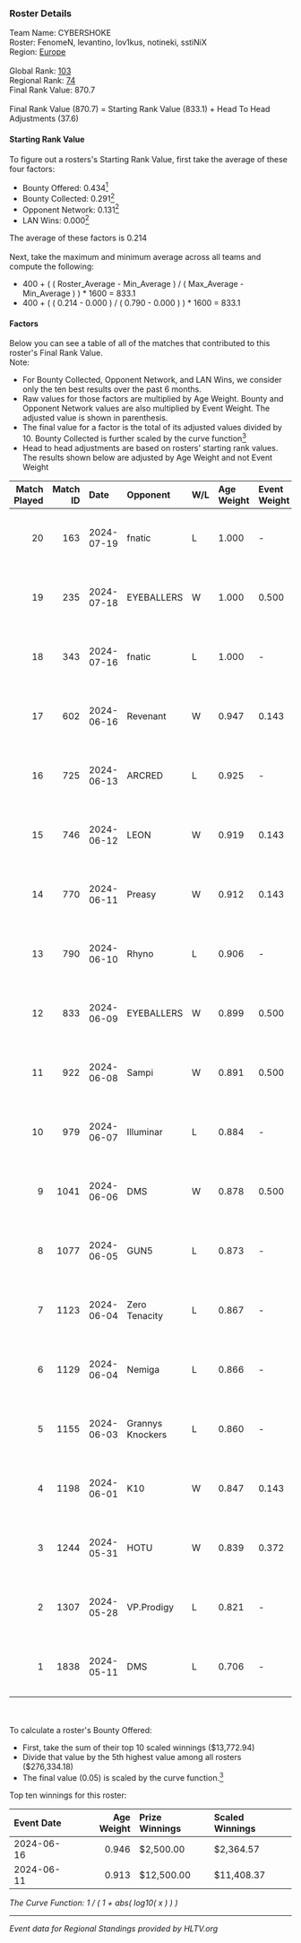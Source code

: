 ### Roster Details<br />
Team Name: CYBERSHOKE<br />
Roster: FenomeN, levantino, lov1kus, notineki, sstiNiX<br />
Region: [Europe]( ../standings_europe.md)<br />
<br />
Global Rank: [103](../standings_global.md)<br />
Regional Rank: [74]( ../standings_europe.md)<br />
Final Rank Value:  870.7<br />
<br />
Final Rank Value (870.7) = Starting Rank Value (833.1) + Head To Head Adjustments (37.6)<br />

#### Starting Rank Value<br />
To figure out a rosters's Starting Rank Value, first take the average of these four factors:<br />
- Bounty Offered: 0.434[<sup>1</sup>](#table2)
- Bounty Collected: 0.291[<sup>2</sup>](#table1)
- Opponent Network: 0.131[<sup>2</sup>](#table1)
- LAN Wins: 0.000[<sup>2</sup>](#table1)

The average of these factors is 0.214<br />
<br />
Next, take the maximum and minimum average across all teams and compute the following:<br />
- 400 + ( ( Roster_Average - Min_Average ) / ( Max_Average - Min_Average ) ) * 1600 = 833.1
- 400 + ( ( 0.214 - 0.000 ) / ( 0.790 - 0.000 ) ) * 1600 = 833.1


#### Factors<br />
Below you can see a table of all of the matches that contributed to this roster's Final Rank Value.<br />
Note:<br />

- For Bounty Collected, Opponent Network, and LAN Wins, we consider only the ten best results over the past 6 months.
- Raw values for those factors are multiplied by Age Weight. Bounty and Opponent Network values are also multiplied by Event Weight. The adjusted value is shown in parenthesis.
- The final value for a factor is the total of its adjusted values divided by 10. Bounty Collected is further scaled by the curve function[<sup>3</sup>](#curveFunction)
- Head to head adjustments are based on rosters' starting rank values. The results shown below are adjusted by Age Weight and not Event Weight
<span id="table1"></span><br />


| Match Played | Match ID | Date       | Opponent         | W/L | Age Weight | Event Weight | Bounty Collected | Opponent Network | LAN Wins  | H2H Adj. | Roster                                         |
| -: | -: | :- | :- | :- | :- | :- | :- | :- | :- | -: | :- |
|           20 |      163 | 2024-07-19 | fnatic           | L   | 1.000      | -            | -                | -                | -         |    -1.24 | FenomeN, levantino, lov1kus, notineki, sstiNiX |
|           19 |      235 | 2024-07-18 | EYEBALLERS       | W   | 1.000      | 0.500        | 0.007 (0.004)    | 0.571 (0.286)    | 0 (0.000) |    14.80 | FenomeN, levantino, lov1kus, notineki, sstiNiX |
|           18 |      343 | 2024-07-16 | fnatic           | L   | 1.000      | -            | -                | -                | -         |    -1.00 | FenomeN, levantino, lov1kus, notineki, sstiNiX |
|           17 |      602 | 2024-06-16 | Revenant         | W   | 0.947      | 0.143        | 0.033 (0.004)    | 0.282 (0.038)    | 0 (0.000) |    13.80 | FenomeN, kelieN, lov1kus, notineki, sstiNiX    |
|           16 |      725 | 2024-06-13 | ARCRED           | L   | 0.925      | -            | -                | -                | -         |   -11.79 | FenomeN, kelieN, lov1kus, notineki, sstiNiX    |
|           15 |      746 | 2024-06-12 | LEON             | W   | 0.919      | 0.143        | 0.009 (0.001)    | 0.149 (0.020)    | 0 (0.000) |     8.89 | FenomeN, kelieN, lov1kus, notineki, sstiNiX    |
|           14 |      770 | 2024-06-11 | Preasy           | W   | 0.912      | 0.143        | 0.015 (0.002)    | 0.243 (0.032)    | 0 (0.000) |    12.51 | FenomeN, kelieN, lov1kus, notineki, sstiNiX    |
|           13 |      790 | 2024-06-10 | Rhyno            | L   | 0.906      | -            | -                | -                | -         |    -7.37 | FenomeN, kelieN, lov1kus, notineki, sstiNiX    |
|           12 |      833 | 2024-06-09 | EYEBALLERS       | W   | 0.899      | 0.500        | 0.007 (0.003)    | 0.571 (0.257)    | 0 (0.000) |    17.46 | FenomeN, kelieN, lov1kus, notineki, sstiNiX    |
|           11 |      922 | 2024-06-08 | Sampi            | W   | 0.891      | 0.500        | 0.037 (0.016)    | 0.994 (0.443)    | 0 (0.000) |    18.03 | FenomeN, kelieN, lov1kus, notineki, sstiNiX    |
|           10 |      979 | 2024-06-07 | Illuminar        | L   | 0.884      | -            | -                | -                | -         |   -13.43 | FenomeN, kelieN, lov1kus, notineki, sstiNiX    |
|            9 |     1041 | 2024-06-06 | DMS              | W   | 0.878      | 0.500        | 0.004 (0.002)    | 0.461 (0.203)    | 0 (0.000) |    18.59 | FenomeN, kelieN, lov1kus, notineki, sstiNiX    |
|            8 |     1077 | 2024-06-05 | GUN5             | L   | 0.873      | -            | -                | -                | -         |    -7.16 | FenomeN, kelieN, lov1kus, notineki, sstiNiX    |
|            7 |     1123 | 2024-06-04 | Zero Tenacity    | L   | 0.867      | -            | -                | -                | -         |    -3.88 | FenomeN, kelieN, lov1kus, notineki, sstiNiX    |
|            6 |     1129 | 2024-06-04 | Nemiga           | L   | 0.866      | -            | -                | -                | -         |    -3.83 | FenomeN, kelieN, lov1kus, notineki, sstiNiX    |
|            5 |     1155 | 2024-06-03 | Grannys Knockers | L   | 0.860      | -            | -                | -                | -         |   -13.96 | FenomeN, kelieN, lov1kus, notineki, sstiNiX    |
|            4 |     1198 | 2024-06-01 | K10              | W   | 0.847      | 0.143        | 0.010 (0.001)    | 0.147 (0.018)    | 0 (0.000) |     8.60 | FenomeN, kelieN, lov1kus, notineki, sstiNiX    |
|            3 |     1244 | 2024-05-31 | HOTU             | W   | 0.839      | 0.372        | 0.009 (0.003)    | 0.034 (0.011)    | 0 (0.000) |     8.29 | FenomeN, kelieN, lov1kus, notineki, sstiNiX    |
|            2 |     1307 | 2024-05-28 | VP.Prodigy       | L   | 0.821      | -            | -                | -                | -         |    -9.27 | FenomeN, kelieN, lov1kus, notineki, sstiNiX    |
|            1 |     1838 | 2024-05-11 | DMS              | L   | 0.706      | -            | -                | -                | -         |   -10.46 | FenomeN, kelieN, lov1kus, notineki, sstiNiX    |

<br />
<span id="table2"></span><br />
To calculate a roster's Bounty Offered:<br />

- First, take the sum of their top 10 scaled winnings ($13,772.94)
- Divide that value by the 5th highest value among all rosters ($276,334.18)
- The final value (0.05) is scaled by the curve function.[<sup>3</sup>](#curveFunction)

Top ten winnings for this roster:<br />

| Event Date | Age Weight | Prize Winnings | Scaled Winnings |
| :- | -: | :- | :- |
| 2024-06-16 |      0.946 | $2,500.00      | $2,364.57       |
| 2024-06-11 |      0.913 | $12,500.00     | $11,408.37      |


<span id="curveFunction"></span>_The Curve Function: 1 / ( 1 + abs( log10( x ) ) )_<br />

---
_Event data for Regional Standings provided by HLTV.org_<br />
